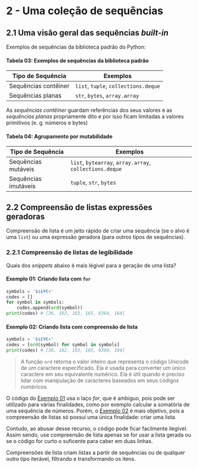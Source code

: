 # 2 - Uma coleção de sequências

## 2.1 Uma visão geral das sequências _built-in_

Exemplos de sequências da biblioteca padrão do Python:

#### Tabela 03: Exemplos de sequências da biblioteca padrão

| Tipo de Sequência    | Exemplos                             |
| -------------------- | ------------------------------------ |
| Sequências contêiner | `list`, `tuple`, `collections.deque` |
| Sequências planas    | `str`, `bytes`, `array.array`        |

As _sequências contêiner_ guardam referências dos seus valores e as _sequências planas_ propriamente dito e por isso ficam limitadas a valores primitivos (e. g. números e bytes)

#### Tabela 04: Agrupamento por mutabilidade

| Tipo de Sequência    | Exemplos                                                |
| -------------------- | ------------------------------------------------------- |
| Sequências mutáveis  | `list`, `bytearray`, `array.array`, `collections.deque` |
| Sequências imutáveis | `tuple`, `str`, `bytes`                                 |

## 2.2 Compreensão de listas expressões geradoras

Compreensão de lista é um jeito rápido de criar uma sequência (se o alvo é uma `list`) ou uma expressão geradora (para outros tipos de sequências).

### 2.2.1 Compreensão de listas de legibilidade

Quais dos _snippets_ abaixo é mais légivel para a geração de uma lista?

#### Exemplo 01: Criando lista com `for`

```py
symbols = '$¢£¥€¤'
codes = []
for symbol in symbols:
    codes.append(ord(symbol))
print(codes) # [36, 162, 163, 165, 8364, 164]
```

#### Exemplo 02: Criando lista com compreensão de lista

```py
symbols = '$¢£¥€¤'
codes = [ord(symbol) for symbol in symbols]
print(codes) # [36, 162, 163, 165, 8364, 164]
```

> A função `ord` retorna o valor inteiro que representa o código Unicode de um caractere especificado. Ela é usada para converter um único caractere em seu equivalente numérico. Ela é útil quando é preciso lidar com manipulação de caracteres baseados em seus códigos numéricos.

O código do [Exemplo 01](#exemplo-01-criando-lista-com-for) usa o laço _for_, que é ambiguo, pois pode ser utilizado para várias finalidades, como por exemplo calcular a somatória de uma sequência de números. Porém, o [Exemplo 02](#exemplo-02-criando-lista-com-compreensão-de-lista) é mais objetivo, pois a compreensão de listas só possui uma única finalidade: criar uma lista.

Contudo, ao abusar desse recurso, o código pode ficar facilmente ilegível. Assim sendo, use compreensão de lista apenas se for usar a lista gerada ou se o código for curto o suficente para caber em duas linhas.

Compreensões de lista criam listas a partir de sequências ou de qualquer outro tipo iterável, filtrando e transformando os itens.
